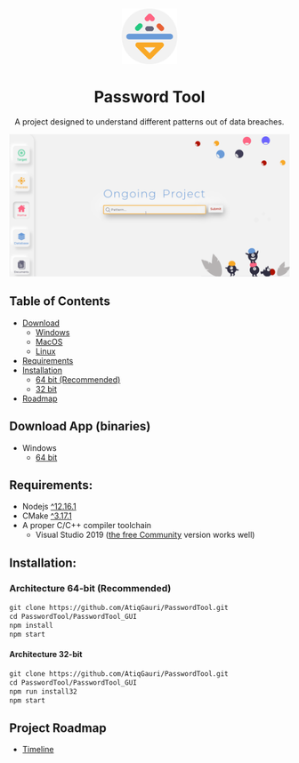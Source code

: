 <!-- PROJECT LOGO -->
<br />
<p align="center">
  <img src="PasswordTool_GUI/source/assets/icons/app-icon.svg" alt="Logo" width="100" height="100">
  <h1 align="center">Password Tool</h1>
  <p align="center">
    A project designed to understand different patterns out of data breaches.
  </p>
</p>
<img src="screenshot.gif">      

<!-- TABLE OF CONTENTS -->
## Table of Contents
* [Download](#download)
  * [Windows](#win64)
  * [MacOS](#win64)
  * [Linux](#win64)
* [Requirements](#requirements)
* [Installation](#installation)
  * [64 bit (Recommended)](#64bit)
  * [32 bit](#32bit)
* [Roadmap](#roadmap)

## Download App (binaries) <i id="download"></i>
  * Windows
    * [64 bit](https://drive.google.com/open?id=1yWabjDeCFd34bbs4m5pPkWMHKxtHk6ds)<i id="win64"></i>

## Requirements: <i id="requirements"></i> 
* Nodejs [^12.16.1](https://nodejs.org/en/)
* CMake [^3.17.1](https://cmake.org/download/)
* A proper C/C++ compiler toolchain
  * Visual Studio 2019 ([the free Community](https://visualstudio.microsoft.com/vs/community/) version works well)

## Installation: <i id="installation"></i>
### Architecture 64-bit (Recommended) <i id="64bit"></i>
```
git clone https://github.com/AtiqGauri/PasswordTool.git
cd PasswordTool/PasswordTool_GUI
npm install
npm start
```
#### Architecture 32-bit <i id="32bit"></i>
```
git clone https://github.com/AtiqGauri/PasswordTool.git
cd PasswordTool/PasswordTool_GUI
npm run install32
npm start
```
    
## Project Roadmap <i id="roadmap"></i>
  * [Timeline](https://paper.dropbox.com/doc/Projects-Timeline--AzP0A3Y1v5yEfAw5e8cNhcApAg-BoYhgTkFCHQ91an0uF9eg)